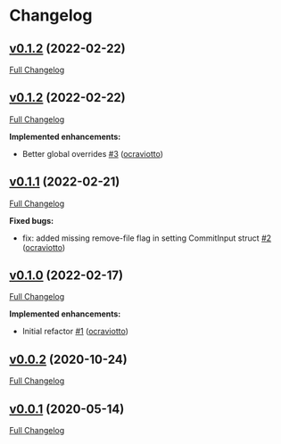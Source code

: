 # Changelog

## [v0.1.2](https://github.com/ocraviotto/yaml-updater/tree/v0.1.3) (2022-02-22)

[Full Changelog](https://github.com/ocraviotto/yaml-updater/compare/v0.1.2...v0.1.3)

## [v0.1.2](https://github.com/ocraviotto/yaml-updater/tree/v0.1.2) (2022-02-22)

[Full Changelog](https://github.com/ocraviotto/yaml-updater/compare/v0.1.1...v0.1.2)

**Implemented enhancements:**

- Better global overrides [\#3](https://github.com/ocraviotto/yaml-updater/pull/3) ([ocraviotto](https://github.com/ocraviotto))

## [v0.1.1](https://github.com/ocraviotto/yaml-updater/tree/v0.1.1) (2022-02-21)

[Full Changelog](https://github.com/ocraviotto/yaml-updater/compare/v0.1.0...v0.1.1)

**Fixed bugs:**

- fix: added missing remove-file flag in setting CommitInput struct [\#2](https://github.com/ocraviotto/yaml-updater/pull/2) ([ocraviotto](https://github.com/ocraviotto))

## [v0.1.0](https://github.com/ocraviotto/yaml-updater/tree/v0.1.0) (2022-02-17)

[Full Changelog](https://github.com/ocraviotto/yaml-updater/compare/v0.0.2...v0.1.0)

**Implemented enhancements:**

- Initial refactor [\#1](https://github.com/ocraviotto/yaml-updater/pull/1) ([ocraviotto](https://github.com/ocraviotto))

## [v0.0.2](https://github.com/ocraviotto/yaml-updater/tree/v0.0.2) (2020-10-24)

[Full Changelog](https://github.com/ocraviotto/yaml-updater/compare/v0.0.1...v0.0.2)

## [v0.0.1](https://github.com/ocraviotto/yaml-updater/tree/v0.0.1) (2020-05-14)

[Full Changelog](https://github.com/ocraviotto/yaml-updater/compare/c34c542b9adcfdab574225f64a1d2e66ff45a639...v0.0.1)

